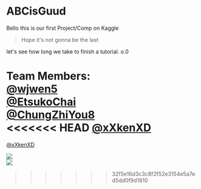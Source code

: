 # ABCisGuud

Bello this is our first Project/Comp on Kaggle  

> Hope it's not gonna be the last

let's see how long we take to finish a tutorial. o.0

Team Members:  
[@wjwen5](https://github.com/wjwen5)  
[@EtsukoChai](https://github.com/EtsukoChai)  
[@ChungZhiYou8](https://github.com/ChungZhiYou8)  
<<<<<<< HEAD
[@xXkenXD](https://github.com/xXkenXD)
=======
[@xXkenXD](https://github.com/xXkenXD) 

![](https://media.giphy.com/media/LmNwrBhejkK9EFP504/giphy.gif)  
![](https://media.giphy.com/media/lL8SMB43dB9w8yoU7v/giphy.gif)
>>>>>>> 32f5e16d3c3c8f2f52e3154e5a7ed5dd0f9d1810
